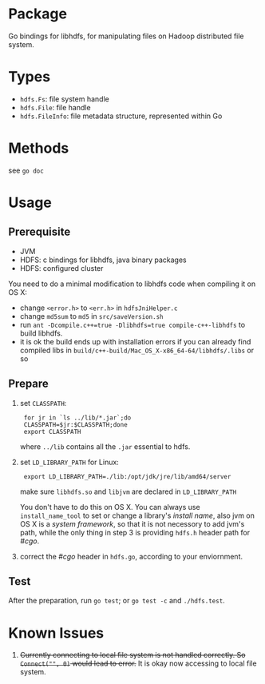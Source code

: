 # Package #

Go bindings for libhdfs, for manipulating files on Hadoop distributed file system.

# Types #

- `hdfs.Fs`: file system handle
- `hdfs.File`: file handle
- `hdfs.FileInfo`: file metadata structure, represented within Go

# Methods #

see `go doc`

# Usage #

## Prerequisite ##

- JVM
- HDFS: c bindings for libhdfs, java binary packages
- HDFS: configured cluster

You need to do a minimal modification to libhdfs code when compiling it on OS X:

- change `<error.h>` to `<err.h>` in `hdfsJniHelper.c`
- change `md5sum` to `md5` in `src/saveVersion.sh`
- run `ant -Dcompile.c++=true -Dlibhdfs=true compile-c++-libhdfs` to build libhdfs.
- it is ok the build ends up with installation errors if you can already find compiled libs in `build/c++-build/Mac_OS_X-x86_64-64/libhdfs/.libs` or so

## Prepare ##

1. set `CLASSPATH`:

        for jr in `ls ../lib/*.jar`;do
        CLASSPATH=$jr:$CLASSPATH;done
        export CLASSPATH

    where `../lib` contains all the `.jar` essential to hdfs.

2. set `LD_LIBRARY_PATH` for Linux:

        export LD_LIBRARY_PATH=./lib:/opt/jdk/jre/lib/amd64/server

    make sure `libhdfs.so` and `libjvm` are declared in `LD_LIBRARY_PATH`

    You don't have to do this on OS X. You can always use `install_name_tool` to set or change a library's _install name_, also jvm on OS X is a _system framework_, so that it is not necessory to add jvm's path, while the only thing in step 3 is providing `hdfs.h` header path for _#cgo_.

3. correct the _#cgo_ header in `hdfs.go`, according to your enviornment.

## Test ##

After the preparation, run `go test`; or `go test -c` and `./hdfs.test`.

# Known Issues #

1. <del>Currently connecting to local file system is not handled correctly. So `Connect("", 0)` would lead to error.</del> It is okay now accessing to local file system.
